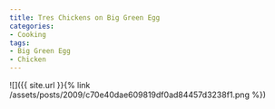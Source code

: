 ```yaml
---
title: Tres Chickens on Big Green Egg
categories:
- Cooking
tags:
- Big Green Egg
- Chicken
---
```


![]({{ site.url }}{% link /assets/posts/2009/c70e40dae609819df0ad84457d3238f1.png %})
